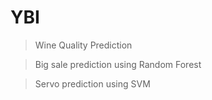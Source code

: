 # YBI

>Wine Quality Prediction

>Big sale prediction using Random Forest

>Servo prediction using SVM

